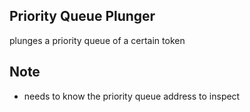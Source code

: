 ## Priority Queue Plunger 

plunges a priority queue of a certain token

## Note
- needs to know the priority queue address to inspect
